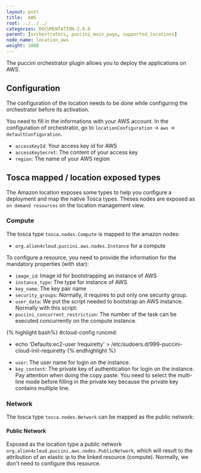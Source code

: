 ```yaml
---
layout: post
title:  AWS
root: ../../../
categories: DOCUMENTATION-2.0.0
parent: [orchestrators, puccini_main_page, supported_locations]
node_name: location_aws
weight: 1000
---
```


The puccini orchestrator plugin allows you to deploy the applications on AWS.

## Configuration
The configuration of the location needs to be done while configuring the orchestrator before its activation.

You need to fill in the informations with your AWS account. In the configuration of orchestrator, go to `locationConfiguration` -> `aws` -> `defaultConfiguration`.

* `accessKeyId`: Your access key id for AWS
* `accessKeySecret`: The content of your access key
* `region`: The name of your AWS region

## Tosca mapped / location exposed types
The Amazon location exposes some types to help you configure a deployment and map the native Tosca types. Theses nodes are exposed as `on demand resources` on the location management view.  

### Compute
The tosca type `tosca.nodes.Compute` is mapped to the amazon nodes:

 - `org.alien4cloud.puccini.aws.nodes.Instance` for a compute

To configure a resource, you need to provide the information for the mandatory properties (with star):

* `image_id`: Image id for bootstrapping an instance of AWS
* `instance_type`: The type for instance of AWS
* `key_name`: The key pair name
* `security_groups`: Normally, it requires to put only one security group.
* `user_data`: We put the script needed to bootstrap an AWS instance. Normally with this script:
* `puccini_concurrent_restriction`: The number of the task can be executed concurrently on the compute instance.

{% highlight bash%}
#cloud-config
runcmd:
  - echo 'Defaults:ec2-user !requiretty' > /etc/sudoers.d/999-puccini-cloud-init-requiretty
{% endhighlight %}

* `user`: The user name for login on the instance.
* `key_content`: The private key of authentication for login on the instance. Pay attention when doing the copy paste. You need to select the multi-line mode before filling in the private key because the private key contains multiple line.


### Network
The tosca type `tosca.nodes.Network` can be mapped as the public network:

#### Public Network
Exposed as the location type a public network `org.alien4cloud.puccini.aws.nodes.PublicNetwork`, which will result to the attribution of an elastic ip to the linked resource (compute). Normally, we don't need to configure this resource.
